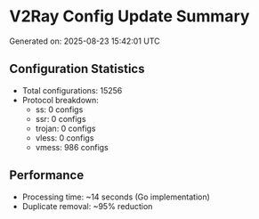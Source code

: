 # V2Ray Config Update Summary
Generated on: 2025-08-23 15:42:01 UTC

## Configuration Statistics
- Total configurations: 15256
- Protocol breakdown:
  - ss: 0 configs
  - ssr: 0 configs
  - trojan: 0 configs
  - vless: 0 configs
  - vmess: 986 configs

## Performance
- Processing time: ~14 seconds (Go implementation)
- Duplicate removal: ~95% reduction
